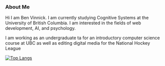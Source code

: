 ### About Me
Hi I am Ben Vinnick. I am currently studying Cognitive Systems at the University of British Columbia. 
I am interested in the fields of web development, AI, and psychology.

I am working as an undergraduate ta for an introductory computer science course at UBC as well as editing digital media for the National Hockey League

[![Top Langs](https://github-readme-stats.vercel.app/api/top-langs/?username=bonvee-99&langs_count=8)](https://github.com/bonvee-99/github-readme-stats)


